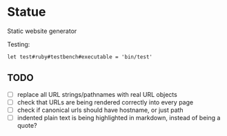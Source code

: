 # Statue

Static website generator

Testing:

```vim
let test#ruby#testbench#executable = 'bin/test'
```

## TODO

 - [ ] replace all URL strings/pathnames with real URL objects
 - [ ] check that URLs are being rendered correctly into every page
 - [ ] check if canonical urls should have hostname, or just path
 - [ ] indented plain text is being highlighted in markdown, instead
   of being a quote?
